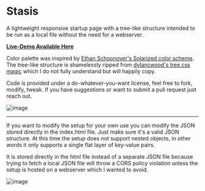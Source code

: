 # Stasis

A lightweight responsive startup page with a tree-like structure intended to be run as a local file without the need for a webserver. 

[**Live-Demo Available Here**](https://12q1.github.io/Stasis/)

Color palette was inspired by [Ethan Schoonover's Solarized color scheme](https://ethanschoonover.com/solarized/).
The tree-like structure is shamelessly ripped from [dylancwood's tree.css magic](https://gist.github.com/dylancwood/7368914) which I do not fully understand but will happily copy. 

Code is provided under a do-whatever-you-want license, feel free to fork, modify, tweak. If you have suggestions or want to submit a pull request just reach out.

![image](https://github.com/12q1/Stasis/assets/42697100/7b6cea95-ad66-4d19-8aee-b6533329f8ff)

---

If you want to modify the setup for your own use you can modify the JSON stored directly in the index.html file. Just make sure it's a valid JSON structure. At this time the setup does not support nested objects, in other words it only supports a single flat layer of key-value pairs. 

It is stored directly in the html file instead of a separate JSON file because trying to fetch a local JSON file will throw a CORS policy violation unless the setup is hosted on a webserver which I wanted to avoid.

![image](https://github.com/12q1/Stasis/assets/42697100/79bec95e-8520-48a5-9200-3536c234c0f2)

